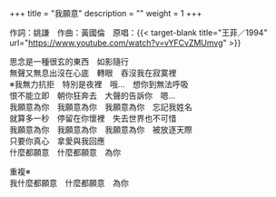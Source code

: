 +++
title = "我願意"
description = ""
weight = 1
+++

作詞：姚謙　作曲：黃國倫　原唱：{{< target-blank title="王菲／1994" url="https://www.youtube.com/watch?v=vYFCvZMUmvg" >}}

思念是一種很玄的東西　如影隨行  
無聲又無息出沒在心底　轉眼　吞沒我在寂寞裡  
※我無力抗拒　特別是夜裡　哦…　想你到無法呼吸  
恨不能立即　朝你狂奔去　大聲的告訴你　嗯…  
我願意為你　我願意為你　我願意為你　忘記我姓名  
就算多一秒　停留在你懷裡　失去世界也不可惜  
我願意為你　我願意為你　我願意為你　被放逐天際  
只要你真心　拿愛與我回應  
什麼都願意　什麼都願意　為你  

重複※  
我什麼都願意　什麼都願意　為你  
<br/>
<br/>
